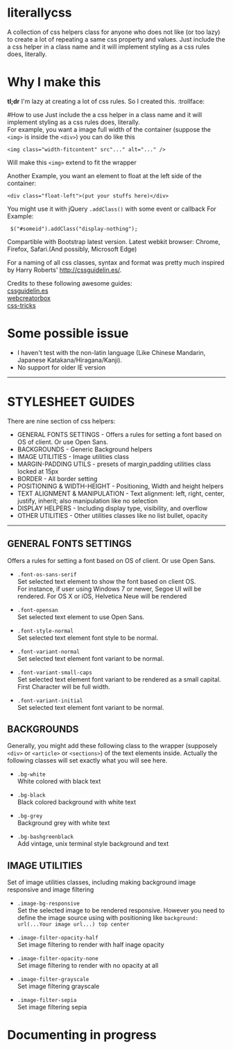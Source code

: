 # literallycss
A collection of css helpers class for anyone who does not like (or too lazy) to create a lot of repeating a same css property and values. Just include the a css helper in a class name and it will implement styling as a css rules does, literally. 
    
# Why I make this
**tl;dr** I'm lazy at creating a lot of css rules. So I created this. :trollface:  

#How to use
Just include the a css helper in a class name and it will implement styling as a css rules does, literally.  
For example, you want a image full width of the container (suppose the `<img>` is inside the `<div>`) you can do like this
    
      
    <img class="width-fitcontent" src"..." alt="..." /> 

  Will make this `<img>` extend to fit the wrapper  

  Another Example, you want an element to float at the left side of the container:  

    <div class="float-left">(put your stuffs here)</div>

You might use it with jQuery `.addClass()` with some event or callback 
For Example:


     $("#someid").addClass("display-nothing");



Compartible with Bootstrap latest version. Latest webkit browser: Chrome, Firefox, Safari.(And possibly, Microsoft Edge)
    
For a naming of all css classes, syntax and format was pretty much inspired by Harry Roberts' http://cssguidelin.es/.

Credits to these following awesome guides:  
[cssguidelin.es](http://cssguidelin.es/)  
[webcreatorbox](http://www.webcreatorbox.com/en/)  
[css-tricks](https://css-tricks.com/)

# Some possible issue
* I haven't test with the non-latin language (Like Chinese Mandarin, Japanese Katakana/Hiragana/Kanji).
* No support for older IE version  


---

# STYLESHEET GUIDES

There are nine section of css helpers:
 * GENERAL FONTS SETTINGS -         Offers a rules for setting a font based on OS of client.
                                    Or use Open Sans.
 * BACKGROUNDS  -                   Generic Background helpers
 * IMAGE UTILITIES -                Image utilities class
 * MARGIN-PADDING UTILS -           presets of margin,padding utilities class
                                    locked at 15px
 * BORDER -                         All border setting
 * POSITIONING & WIDTH-HEIGHT -     Positioning, Width and height helpers
 * TEXT ALIGNMENT & MANIPULATION -  Text alignment: left, right, center, justify, inherit;
                                    also manipulation like no selection
 * DISPLAY HELPERS -                Including display type, visibility, and overflow
 * OTHER UTILITIES -                Other utilities classes like no list bullet, opacity

--- 
## GENERAL FONTS SETTINGS  
Offers a rules for setting a font based on OS of client. Or use Open Sans.  

* `.font-os-sans-serif`  
Set selected text element to show the font based on client OS.  
For instance, if user using Windows 7 or newer, Segoe UI will be rendered. For OS X or iOS, Helvetica Neue will be rendered  

* `.font-opensan`  
Set selected text element to use Open Sans.  

* `.font-style-normal`  
Set selected text element font style to be normal.  

* `.font-variant-normal`  
Set selected text element font variant to be normal.  

* `.font-variant-small-caps`  
Set selected text element font variant to be rendered as a small capital. First Character will be full width.  

* `.font-variant-initial`  
Set selected text element font variant to be normal.  


## BACKGROUNDS 
Generally, you might add these following class to the wrapper (supposely `<div>` or `<article>` or `<sections>`) of the text elements inside. Actually the following classes will set exactly what you will see here.  

* `.bg-white`  
White colored with black text

* `.bg-black`  
Black colored background with white text

* `.bg-grey`  
Background grey with white text  

* `.bg-bashgreenblack`  
Add vintage, unix terminal style background and text


## IMAGE UTILITIES
Set of image utilities classes, including making background image responsive and image filtering  

* `.image-bg-responsive`  
Set the selected image to be rendered responsive. However you need to define the image source using with positioning like `background: url(...Your image url...) top center`  

* `.image-filter-opacity-half`  
Set image filtering to render with half inage opacity

* `.image-filter-opacity-none`  
Set image filtering to render with no opacity at all

* `.image-filter-grayscale`  
Set image filtering grayscale

* `.image-filter-sepia`  
Set image filtering sepia

# Documenting in progress
